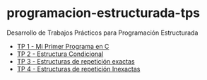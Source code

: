 # programacion-estructurada-tps
Desarrollo de Trabajos Prácticos para Programación Estructurada

- [TP 1 - Mi Primer Programa en C](/TP01/)
- [TP 2 - Estructura Condicional](/TP02/)
- [TP 3 - Estructuras de repetición exactas](/TP03/)
- [TP 4 - Estructuras de repetición Inexactas](/TP04/)
